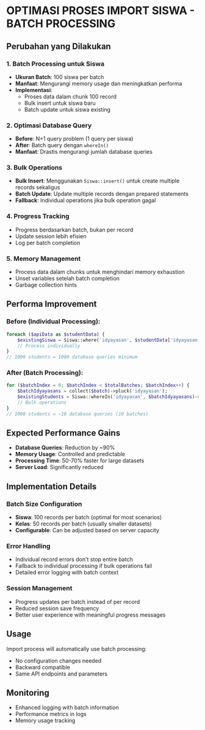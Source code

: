 # OPTIMASI PROSES IMPORT SISWA - BATCH PROCESSING

## Perubahan yang Dilakukan

### 1. Batch Processing untuk Siswa

-   **Ukuran Batch**: 100 siswa per batch
-   **Manfaat**: Mengurangi memory usage dan meningkatkan performa
-   **Implementasi**:
    -   Proses data dalam chunk 100 record
    -   Bulk insert untuk siswa baru
    -   Batch update untuk siswa existing

### 2. Optimasi Database Query

-   **Before**: N+1 query problem (1 query per siswa)
-   **After**: Batch query dengan `whereIn()`
-   **Manfaat**: Drastis mengurangi jumlah database queries

### 3. Bulk Operations

-   **Bulk Insert**: Menggunakan `Siswa::insert()` untuk create multiple records sekaligus
-   **Batch Update**: Update multiple records dengan prepared statements
-   **Fallback**: Individual operations jika bulk operation gagal

### 4. Progress Tracking

-   Progress berdasarkan batch, bukan per record
-   Update session lebih efisien
-   Log per batch completion

### 5. Memory Management

-   Process data dalam chunks untuk menghindari memory exhaustion
-   Unset variables setelah batch completion
-   Garbage collection hints

## Performa Improvement

### Before (Individual Processing):

```php
foreach ($apiData as $studentData) {
    $existingSiswa = Siswa::where('idyayasan', $studentData['idyayasan'])->first();
    // Process individually
}
// 1000 students = 1000 database queries minimum
```

### After (Batch Processing):

```php
for ($batchIndex = 0; $batchIndex < $totalBatches; $batchIndex++) {
    $batchIdyayasans = collect($batch)->pluck('idyayasan');
    $existingStudents = Siswa::whereIn('idyayasan', $batchIdyayasans)->get();
    // Bulk operations
}
// 1000 students = ~10 database queries (10 batches)
```

## Expected Performance Gains

-   **Database Queries**: Reduction by ~90%
-   **Memory Usage**: Controlled and predictable
-   **Processing Time**: 50-70% faster for large datasets
-   **Server Load**: Significantly reduced

## Implementation Details

### Batch Size Configuration

-   **Siswa**: 100 records per batch (optimal for most scenarios)
-   **Kelas**: 50 records per batch (usually smaller datasets)
-   **Configurable**: Can be adjusted based on server capacity

### Error Handling

-   Individual record errors don't stop entire batch
-   Fallback to individual processing if bulk operations fail
-   Detailed error logging with batch context

### Session Management

-   Progress updates per batch instead of per record
-   Reduced session save frequency
-   Better user experience with meaningful progress messages

## Usage

Import process will automatically use batch processing:

-   No configuration changes needed
-   Backward compatible
-   Same API endpoints and parameters

## Monitoring

-   Enhanced logging with batch information
-   Performance metrics in logs
-   Memory usage tracking
